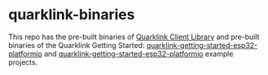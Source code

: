 # quarklink-binaries

This repo has the pre-built binaries of [Quarklink Client Library](https://cryptoquantique.github.io/Resources/Documentation/QuarkLink-Client/index.html) and pre-built binaries of the Quarklink Getting Started: [quarklink-getting-started-esp32-platformio](https://github.com/cryptoquantique/quarklink-getting-started-esp32-platformio) and [quarklink-getting-started-esp32-platformio](https://github.com/cryptoquantique/quarklink-getting-started-esp32-platformio/tree/main) example projects.
